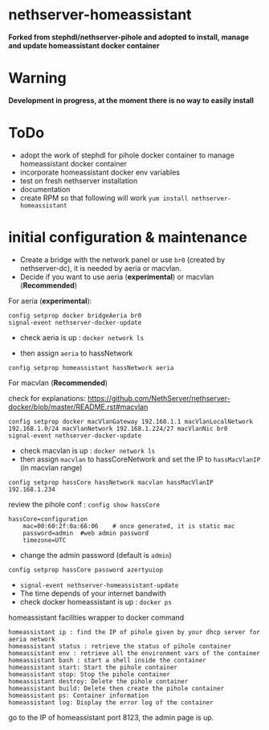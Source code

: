 # nethserver-homeassistant

**Forked from stephdl/nethserver-pihole and adopted to install, manage and update homeassistant docker container**

# Warning
**Development in progress, at the moment there is no way to easily install**

# ToDo
- adopt the work of stephdl for pihole docker container to manage homeassistant docker container
- incorporate homeassistant docker env variables
- test on fresh nethserver installation
- documentation
- create RPM so that following will work ```yum install nethserver-homeassistant```

# initial configuration & maintenance
- Create a bridge with the network panel or use `br0` (created by nethserver-dc), it is needed by aeria or macvlan.
- Decide if you want to use aeria (**experimental**) or macvlan (**Recommended**)

For aeria (**experimental**):
```
config setprop docker bridgeAeria br0
signal-event nethserver-docker-update
```
- check aeria is up : `docker network ls`

- then assign `aeria` to hassNetwork

`config setprop homeassistant hassNetwork aeria`

For macvlan (**Recommended**) 

check for explanations: https://github.com/NethServer/nethserver-docker/blob/master/README.rst#macvlan

```
config setprop docker macVlanGateway 192.168.1.1 macVlanLocalNetwork 192.168.1.0/24 macVlanNetwork 192.168.1.224/27 macVlanNic br0
signal-event nethserver-docker-update
```

- check macvlan is up : `docker network ls`
- then assign `macvlan` to hassCoreNetwork and set the IP to `hassMacVlanIP` (in macvlan range)

`config setprop hassCore hassNetwork macvlan hassMacVlanIP 192.168.1.234`

review the pihole conf : `config show hassCore`
```
hassCore=configuration
    mac=00:60:2f:0a:66:06    # once generated, it is static mac
    password=admin  #web admin password
    timezone=UTC
```
- change the admin password (default is `admin`)

`config setprop hassCore password azertyuiop`

- `signal-event nethserver-homeassistant-update`
- The time depends of your internet bandwith
- check docker homeassistant is up : `docker ps`

homeassistant facilities wrapper to docker command

    homeassistant ip : find the IP of pihole given by your dhcp server for aeria network
    homeassistant status : retrieve the status of pihole container
    homeassistant env : retrieve all the environment vars of the container
    homeassistant bash : start a shell inside the container
    homeassistant start: Start the pihole container
    homeassistant stop: Stop the pihole container
    homeassistant destroy: Delete the pihole container
    homeassistant build: Delete then create the pihole container
    homeassistant ps: Container information
    homeassistant log: Display the error log of the container

go to the IP of homeassistant port 8123, the admin page is up.

